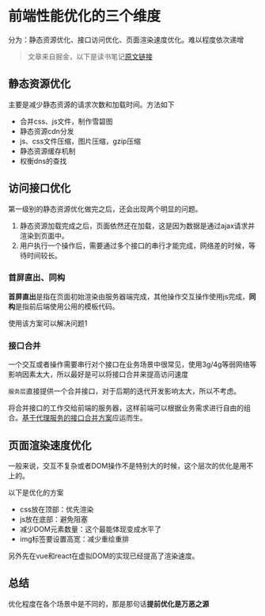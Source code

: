 # 前端性能优化的三个维度

分为：静态资源优化、接口访问优化、页面渲染速度优化。难以程度依次递增

<!-- more --> 

> 文章来自掘金，以下是读书笔记[原文链接](https://juejin.im/post/592d0f4ca0bb9f00570f4408)

## 静态资源优化

主要是减少静态资源的请求次数和加载时间。方法如下

* 合并css、js文件，制作雪碧图
* 静态资源cdn分发
* js、css文件压缩，图片压缩，gzip压缩
* 静态资源缓存机制
* 权衡dns的查找

## 访问接口优化

第一级别的静态资源优化做完之后，还会出现两个明显的问题。

1. 静态资源加载完成之后，页面依然还在加载，这是因为数据是通过ajax请求并渲染到页面中。
2. 用户执行一个操作后，需要通过多个接口的串行才能完成，网络差的时候，等待时间较长。

### 首屏直出、同构

**首屏直出**是指在页面初始渲染由服务器端完成，其他操作交互操作使用js完成，**同构**是指前后端使用公用的模板代码。

使用该方案可以解决问题1

### 接口合并

一个交互或者操作需要串行对个接口在业务场景中很常见，使用3g/4g等弱网络等影响因素太大，所以最好是可以将接口合并来提高访问速度

`服务层`直接提供一个合并接口，对于后期的迭代开发影响太大，所以不考虑。

将合并接口的工作交给前端的服务器，这样前端可以根据业务需求进行自由的组合。[基于代理服务的接口合并方案](http://www.jianshu.com/p/07293e4825d0)应运而生。

## 页面渲染速度优化

一般来说，交互不复杂或者DOM操作不是特别大的时候，这个层次的优化是用不上的。

以下是优化的方案

* css放在顶部：优先渲染
* js放在底部：避免阻塞
* 减少DOM元素数量：这个最能体现变成水平了
* img标签要设置高宽：减少重绘重排

另外先在vue和react在虚拟DOM的实现已经提高了渲染速度。

## 总结

优化程度在各个场景中是不同的，那是那句话**提前优化是万恶之源**







